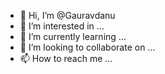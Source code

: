- 👋 Hi, I’m @Gauravdanu
- 👀 I’m interested in ...
- 🌱 I’m currently learning ...
- 💞️ I’m looking to collaborate on ...
- 📫 How to reach me ...

<!---
Gauravdanu/Gauravdanu is a ✨ special ✨ repository because its `README.md` (this file) appears on your GitHub profile.
You can click the Preview link to take a look at your changes.
--->
